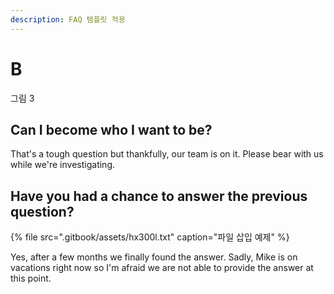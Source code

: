 ```yaml
---
description: FAQ 템플릿 적용
---
```


# B

그림 3



## Can I become who I want to be?

That's a tough question but thankfully, our team is on it. Please bear with us while we're investigating.

## Have you had a chance to answer the previous question?

{% file src=".gitbook/assets/hx300l.txt" caption="파일 삽입 예제" %}

Yes, after a few months we finally found the answer. Sadly, Mike is on vacations right now so I'm afraid we are not able to provide the answer at this point.





